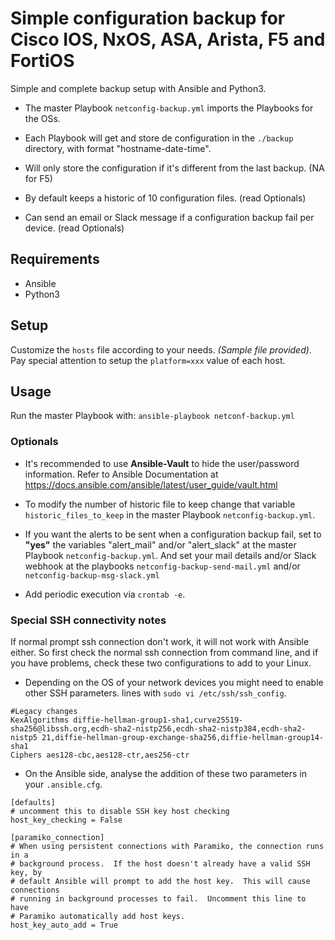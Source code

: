 # Simple configuration backup for Cisco IOS, NxOS, ASA, Arista, F5 and FortiOS

Simple and complete backup setup with Ansible and Python3.
 
- The master Playbook ``netconfig-backup.yml`` imports the Playbooks for the OSs.

- Each Playbook will get and store de configuration in the ``./backup`` directory, with format "hostname-date-time".

- Will only store the configuration if it's different from the last backup. (NA for F5)

- By default keeps a historic of 10 configuration files. (read Optionals)

- Can send an email or Slack message if a configuration backup fail per device. (read Optionals)

## Requirements
- Ansible
- Python3

## Setup
Customize the ``hosts`` file according to your needs. *(Sample file provided)*.
Pay special attention to setup the ``platform=xxx`` value of each host.

## Usage

Run the master Playbook with: ``ansible-playbook netconf-backup.yml``

### Optionals

- It's recommended to use **Ansible-Vault** to hide the user/password information. Refer to Ansible Documentation at https://docs.ansible.com/ansible/latest/user_guide/vault.html

- To modify the number of historic file to keep change that variable ``historic_files_to_keep`` in the master Playbook ``netconfig-backup.yml``.

- If you want the alerts to be sent when a configuration backup fail, set to **"yes"** the variables 
"alert_mail" and/or "alert_slack" at the master Playbook ``netconfig-backup.yml``. And set your mail details and/or Slack webhook at the
playbooks ``netconfig-backup-send-mail.yml`` and/or ``netconfig-backup-msg-slack.yml``

- Add periodic execution via ``crontab -e``.

### Special SSH connectivity notes

If normal prompt ssh connection don't work, it will not work with Ansible either. So first check 
the normal ssh connection from command line, and if you have problems, check these
two configurations to add to your Linux.

- Depending on the OS of your network devices you might need to enable other SSH parameters.
lines with ``sudo vi /etc/ssh/ssh_config``.

``` 
#Legacy changes
KexAlgorithms diffie-hellman-group1-sha1,curve25519-sha256@libssh.org,ecdh-sha2-nistp256,ecdh-sha2-nistp384,ecdh-sha2-nistp5 21,diffie-hellman-group-exchange-sha256,diffie-hellman-group14-sha1
Ciphers aes128-cbc,aes128-ctr,aes256-ctr
```

- On the Ansible side, analyse the addition of these two parameters in your ``.ansible.cfg``.

```
[defaults]
# uncomment this to disable SSH key host checking
host_key_checking = False

[paramiko_connection]
# When using persistent connections with Paramiko, the connection runs in a
# background process.  If the host doesn't already have a valid SSH key, by
# default Ansible will prompt to add the host key.  This will cause connections
# running in background processes to fail.  Uncomment this line to have
# Paramiko automatically add host keys.
host_key_auto_add = True
```
